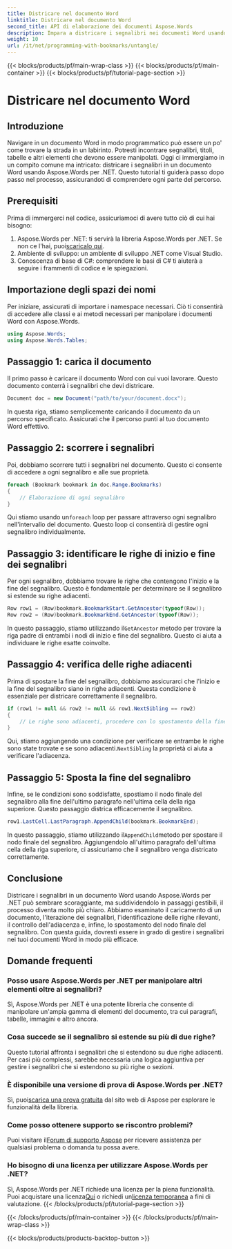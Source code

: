 ```yaml
---
title: Districare nel documento Word
linktitle: Districare nel documento Word
second_title: API di elaborazione dei documenti Aspose.Words
description: Impara a districare i segnalibri nei documenti Word usando Aspose.Words per .NET con la nostra guida dettagliata passo dopo passo. Perfetto per gli sviluppatori .NET.
weight: 10
url: /it/net/programming-with-bookmarks/untangle/
---
```


{{< blocks/products/pf/main-wrap-class >}}
{{< blocks/products/pf/main-container >}}
{{< blocks/products/pf/tutorial-page-section >}}

# Districare nel documento Word

## Introduzione

Navigare in un documento Word in modo programmatico può essere un po' come trovare la strada in un labirinto. Potresti incontrare segnalibri, titoli, tabelle e altri elementi che devono essere manipolati. Oggi ci immergiamo in un compito comune ma intricato: districare i segnalibri in un documento Word usando Aspose.Words per .NET. Questo tutorial ti guiderà passo dopo passo nel processo, assicurandoti di comprendere ogni parte del percorso.

## Prerequisiti

Prima di immergerci nel codice, assicuriamoci di avere tutto ciò di cui hai bisogno:

1.  Aspose.Words per .NET: ti servirà la libreria Aspose.Words per .NET. Se non ce l'hai, puoi[scaricalo qui](https://releases.aspose.com/words/net/).
2. Ambiente di sviluppo: un ambiente di sviluppo .NET come Visual Studio.
3. Conoscenza di base di C#: comprendere le basi di C# ti aiuterà a seguire i frammenti di codice e le spiegazioni.

## Importazione degli spazi dei nomi

Per iniziare, assicurati di importare i namespace necessari. Ciò ti consentirà di accedere alle classi e ai metodi necessari per manipolare i documenti Word con Aspose.Words.

```csharp
using Aspose.Words;
using Aspose.Words.Tables;
```

## Passaggio 1: carica il documento

Il primo passo è caricare il documento Word con cui vuoi lavorare. Questo documento conterrà i segnalibri che devi districare.

```csharp
Document doc = new Document("path/to/your/document.docx");
```

In questa riga, stiamo semplicemente caricando il documento da un percorso specificato. Assicurati che il percorso punti al tuo documento Word effettivo.

## Passaggio 2: scorrere i segnalibri

Poi, dobbiamo scorrere tutti i segnalibri nel documento. Questo ci consente di accedere a ogni segnalibro e alle sue proprietà.

```csharp
foreach (Bookmark bookmark in doc.Range.Bookmarks)
{
    // Elaborazione di ogni segnalibro
}
```

 Qui stiamo usando un`foreach` loop per passare attraverso ogni segnalibro nell'intervallo del documento. Questo loop ci consentirà di gestire ogni segnalibro individualmente.

## Passaggio 3: identificare le righe di inizio e fine dei segnalibri

Per ogni segnalibro, dobbiamo trovare le righe che contengono l'inizio e la fine del segnalibro. Questo è fondamentale per determinare se il segnalibro si estende su righe adiacenti.

```csharp
Row row1 = (Row)bookmark.BookmarkStart.GetAncestor(typeof(Row));
Row row2 = (Row)bookmark.BookmarkEnd.GetAncestor(typeof(Row));
```

 In questo passaggio, stiamo utilizzando il`GetAncestor` metodo per trovare la riga padre di entrambi i nodi di inizio e fine del segnalibro. Questo ci aiuta a individuare le righe esatte coinvolte.

## Passaggio 4: verifica delle righe adiacenti

Prima di spostare la fine del segnalibro, dobbiamo assicurarci che l'inizio e la fine del segnalibro siano in righe adiacenti. Questa condizione è essenziale per districare correttamente il segnalibro.

```csharp
if (row1 != null && row2 != null && row1.NextSibling == row2)
{
    // Le righe sono adiacenti, procedere con lo spostamento della fine del segnalibro
}
```

 Qui, stiamo aggiungendo una condizione per verificare se entrambe le righe sono state trovate e se sono adiacenti.`NextSibling` la proprietà ci aiuta a verificare l'adiacenza.

## Passaggio 5: Sposta la fine del segnalibro

Infine, se le condizioni sono soddisfatte, spostiamo il nodo finale del segnalibro alla fine dell'ultimo paragrafo nell'ultima cella della riga superiore. Questo passaggio districa efficacemente il segnalibro.

```csharp
row1.LastCell.LastParagraph.AppendChild(bookmark.BookmarkEnd);
```

 In questo passaggio, stiamo utilizzando il`AppendChild`metodo per spostare il nodo finale del segnalibro. Aggiungendolo all'ultimo paragrafo dell'ultima cella della riga superiore, ci assicuriamo che il segnalibro venga districato correttamente.

## Conclusione

Districare i segnalibri in un documento Word usando Aspose.Words per .NET può sembrare scoraggiante, ma suddividendolo in passaggi gestibili, il processo diventa molto più chiaro. Abbiamo esaminato il caricamento di un documento, l'iterazione dei segnalibri, l'identificazione delle righe rilevanti, il controllo dell'adiacenza e, infine, lo spostamento del nodo finale del segnalibro. Con questa guida, dovresti essere in grado di gestire i segnalibri nei tuoi documenti Word in modo più efficace.

## Domande frequenti

### Posso usare Aspose.Words per .NET per manipolare altri elementi oltre ai segnalibri?

Sì, Aspose.Words per .NET è una potente libreria che consente di manipolare un'ampia gamma di elementi del documento, tra cui paragrafi, tabelle, immagini e altro ancora.

### Cosa succede se il segnalibro si estende su più di due righe?

Questo tutorial affronta i segnalibri che si estendono su due righe adiacenti. Per casi più complessi, sarebbe necessaria una logica aggiuntiva per gestire i segnalibri che si estendono su più righe o sezioni.

### È disponibile una versione di prova di Aspose.Words per .NET?

 Sì, puoi[scarica una prova gratuita](https://releases.aspose.com/) dal sito web di Aspose per esplorare le funzionalità della libreria.

### Come posso ottenere supporto se riscontro problemi?

 Puoi visitare il[Forum di supporto Aspose](https://forum.aspose.com/c/words/8) per ricevere assistenza per qualsiasi problema o domanda tu possa avere.

### Ho bisogno di una licenza per utilizzare Aspose.Words per .NET?

 Sì, Aspose.Words per .NET richiede una licenza per la piena funzionalità. Puoi acquistare una licenza[Qui](https://purchase.aspose.com/buy) o richiedi un[licenza temporanea](https://purchase.aspose.com/temporary-license) a fini di valutazione.
{{< /blocks/products/pf/tutorial-page-section >}}

{{< /blocks/products/pf/main-container >}}
{{< /blocks/products/pf/main-wrap-class >}}

{{< blocks/products/products-backtop-button >}}
